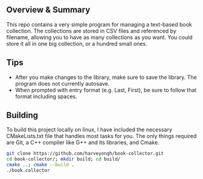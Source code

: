 ## Overview & Summary
This repo contains a very simple program for managing a text-based book collection. The collections are stored in CSV files and referenced by filename, allowing you to have as many collections as you want. You could store it all in one big collection, or a hundred small ones.

## Tips
* After you make changes to the library, make sure to save the library. The program does not currently autosave.
* When prompted with entry format (e.g. Last, First), be sure to follow that format including spaces.

## Building
To build this project locally on linux, I have included the necessary CMakeLists.txt file that handles most tasks for you. The only things required are Git, a C++ compiler like G++ and its libraries, and Cmake.

``` sh
git clone https://github.com/harveyongh/book-collector.git
cd book-collector/; mkdir build; cd build/
cmake ..; cmake --build .
./book.collector
```

